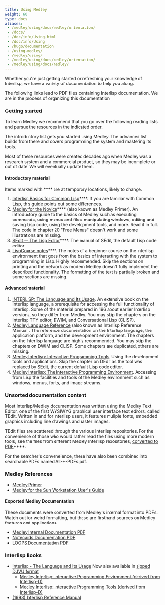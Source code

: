 ```yaml
---
title: Using Medley
weight: 60
type: docs
aliases:
 - /medley/using/docs/medley/orientation/
 - /docs/
 - /doc/info/Using.html
 - /doc/info/Using
 - /hugo/documentation
 - /using-medley/
 - /medley/using/
 - /medley/using/docs/medley/orientation/
 - /medley/using/docs/medley/
---
```


Whether you're just getting started or refreshing your knowledge of Interlisp, we have a variety of documentation to help you along.

The following links lead to PDF files containing Interlisp documentation.
We are in the process of organizing this documentation.

### Getting started

To learn Medley we recommend that you go over the following reading lists and pursue the resources in the indicated order.

The introductory list gets you started using Medley. The advanced list builds from there and covers programming the system and mastering its tools.

Most of these resources were created decades ago when Medley was a research system and a commercial product, so they may be incomplete or out of date. We will eventually update them.

#### Introductory material

Items marked with **** are at temporary locations, likely to change.

1. [Interlisp Basics for Common Lisp](/software/using-medley/cl-using)****. 
If you are familiar with Common Lisp, this guide points out some differences.
1. [Medley for the Novice](/documentation/Medley-Primer.pdf)**** (also known as Medley Primer).  An introductory guide to the basics of Medley such as executing commands, using menus and files, manipulating windows, editing and saving Lisp code, using the development tools, and more. Read it in full. The code in chapter 20 "Free Menus" doesn't work and some illustrations are missing.
1. [SEdit — The Lisp Editor](https://drive.google.com/file/d/12LW5zCZauJvC63NRMJhjNv5qJkuuCflb/view?usp=sharing)****. The manual of SEdit, the default Lisp code editor.
1. [LispCourse notes](https://interlisp.org/pub-pdfs/lispcourse/lispcourse.pdf)****. The notes of a beginner course on the Interlisp environment that goes from the basics of interacting with the system to programming in Lisp. Highly recommended. Skip the sections on printing and the network as modern Medley doesn't fully implement the described functionality. The formatting of the text is partially broken and some sections are missing. 

#### Advanced material

1. [INTERLISP: The Language and Its Usage](/documentation/1986-interlisp-language-book-1.pdf). An extensive book on the Interlisp language, a prerequisite for accessing the full functionality of Interlisp. Some of the material prepared in 196 about earlier Interlisp versions, so they differ from Medley. You may skip the chapters on the Interlisp TTY editor, DWIM, and Conversational Lisp (CLISP).
1. [Medley Language Reference](/documentation/IRM.pdf) (also known as Interlisp Reference Manual). The reference documentation on the Interlisp language, the application platform, and the development environment. The chapters on the Interlisp language are highly recommended. You may skip the chapters on DWIM and CLISP. Some chapters are duplicated, others are missing.
1. [Medley Interlisp: Interactive Programming Tools](/documentation/2021-interlisp-book-3.pdf). Using the development tools and applications. Skip the chapter on DEdit as the tool was replaced by SEdit, the current default Lisp code editor.
1. [Medley Interlisp: The Interactive Programming Environment](https://interlisp.org/documentation/20211225-interlisp-book-2.pdf). Accessing from Lisp the facilities and tools of the Medley environment such as windows, menus, fonts, and image streams.

### Unsorted documentation content

Most Interlisp/Medley documentation was written using the Medley Text Editor, one of the first WYSIWYG graphical user interface text editors, called TEdit. Written in and for Interlisp users, it features muliple fonts, embedded graphics including line drawings and raster images.

TEdit files are scattered through the various Interlisp repositories. For the convenience of those who would rather read the files using more modern tools, see the files from different Medley Interlisp repositories, [converted to PDF](https://drive.google.com/drive/folders/10ZBQty5gEwdBnZHtEbXfe5f1dHGziGZG?usp=sharing)****.

For the searcher's conveneience, these have also been combined into searchable PDFs named All-*-PDFs.pdf.

### Medley References

- [Medley Primer](/documentation/MedleyPrimer.pdf)
- [Medley for the Sun Workstation User's Guide](/documentation/SunUserGuide)

<!-- - <a href="1992-02-An_Introduction_to_Medley_Release_2.0.pdf">Introduction to Medley, Release 2.0</a> -->

#### Exported Medley Documentation
These documents were converted from Medley's internal format into PDFs. Watch out for weird formatting, but these are firsthand sources on Medley features and applications.

- [Medley Internal Documentation PDF](/documentation/All-Medley-PDFs.pdf)
- [Notecards Documentation PDF](/documentation/All-Notecards-PDFs.pdf)
- [LOOPS Documentation PDF](/documentation/All-Loops-PDFs.pdf)


### Interlisp Books

- [Interlisp - The Language and Its Usage](/documentation/1986-interlisp-language-book-1.pdf)
   Now also available in [zipped DJVU format](/documentation/1986-Interlisp-Language-Usage.ocr.djvu.zip)
  - <a href="20211225-interlisp-book-2.pdf">Medley Interlisp: Interactive Programming Environment (derived from Interlisp-D)</a>
  - <a href="2021-interlisp-book-3.pdf">Medley Interlisp: Interactive Programming Tools (derived from Interlisp-D)</a>
- <a href="IRM.pdf">(1993) Interlisp Reference Manual</a>
